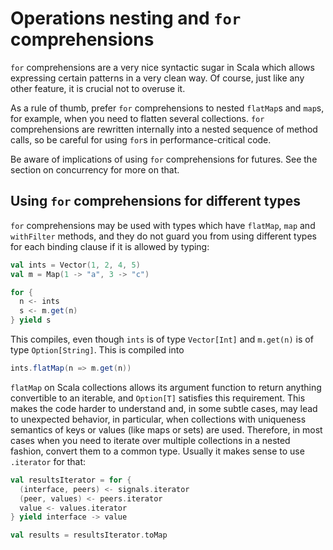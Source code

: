 # Operations nesting and `for` comprehensions

`for` comprehensions are a very nice syntactic sugar in Scala which allows expressing certain patterns in a very clean way. Of course, just like any other feature, it is crucial not to overuse it.

As a rule of thumb, prefer `for` comprehensions to nested `flatMap`s and `map`s, for example, when you need to flatten several collections. `for` comprehensions are rewritten internally into a nested sequence of method calls, so be careful for using `for`s in performance-critical code.

Be aware of implications of using `for` comprehensions for futures. See the section on concurrency for more on that.

## Using `for` comprehensions for different types

`for` comprehensions may be used with types which have `flatMap`, `map` and `withFilter` methods, and they do not guard you from using different types for each binding clause if it is allowed by typing:

```scala
val ints = Vector(1, 2, 4, 5)
val m = Map(1 -> "a", 3 -> "c")

for {
  n <- ints
  s <- m.get(n)
} yield s
```

This compiles, even though `ints` is of type `Vector[Int]` and `m.get(n)` is of type `Option[String]`. This is compiled into

```scala
ints.flatMap(n => m.get(n))
```

`flatMap` on Scala collections allows its argument function to return anything convertible to an iterable, and `Option[T]` satisfies this requirement. This makes the code harder to understand and, in some subtle cases, may lead to unexpected behavior, in particular, when collections with uniqueness semantics of keys or values (like maps or sets) are used. Therefore, in most cases when you need to iterate over multiple collections in a nested fashion, convert them to a common type. Usually it makes sense to use `.iterator` for that:

```scala
val resultsIterator = for {
  (interface, peers) <- signals.iterator
  (peer, values) <- peers.iterator
  value <- values.iterator
} yield interface -> value

val results = resultsIterator.toMap
```

